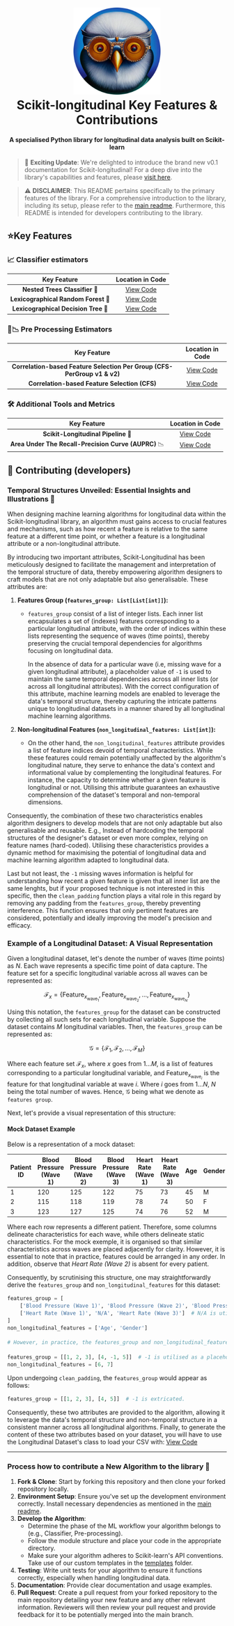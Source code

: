 <!--suppress HtmlDeprecatedAttribute -->
<div align="center">
   <p align="center">
   <h1 align="center">
      <br>
      <a href="./../logo.png"><img src="./../logo.png" alt="Scikit-longitudinal" width="200"></a>
      <br>
      Scikit-longitudinal Key Features & Contributions
      <br>
   </h1>
   <h4 align="center">A specialised Python library for longitudinal data analysis built on Scikit-learn</h4>
</div>

> 🌟 **Exciting Update**: We're delighted to introduce the brand new v0.1 documentation for Scikit-longitudinal! For a deep dive into the library's capabilities and features, please [visit here](https://simonprovost.github.io/scikit-longitudinal/).


> ⚠️ **DISCLAIMER**: This README pertains specifically to the primary features of the library. For a comprehensive
> introduction to the library, including its setup, please refer to the [main readme](./../README.md). Furthermore,
> this README is intended for developers contributing to the library.

## ⭐️Key Features

### 📈 Classifier estimators

|             Key Feature              |                               Location in Code                                |
|:------------------------------------:|:-----------------------------------------------------------------------------:|
|    **Nested Trees Classifier** 🌲    |         [View Code](./estimators/trees/nested_trees/nested_trees.py)          |
| **Lexicographical Random Forest** 🌳 | [View Code](./estimators/trees/lexicographical_trees/lexico_random_forest.py) |
| **Lexicographical Decision Tree** 🌲 | [View Code](./estimators/trees/lexicographical_trees/lexico_decision_tree.py) |

### 🚀📉 Pre Processing Estimators

|                               Key Feature                                |                                      Location in Code                                       |
|:------------------------------------------------------------------------:|:-------------------------------------------------------------------------------------------:|
| **Correlation-based Feature Selection Per Group (CFS-PerGroup v1 & v2)** | [View Code](preprocessors/feature_selection/correlation_feature_selection/cfs_per_group.py) |
|              **Correlation-based Feature Selection (CFS)**               |      [View Code](preprocessors/feature_selection/correlation_feature_selection/cfs.py)      |

### 🛠️ Additional Tools and Metrics

|                     Key Feature                      |      Location in Code      |
|:----------------------------------------------------:|:--------------------------:|
|         **Scikit-Longitudinal Pipeline** 🔧          | [View Code](./pipeline.py) |
| **Area Under The Recall-Precision Curve (AUPRC)** 📉 | [View Code](./metrics.py)  |

## 🤝 Contributing (developers)

### Temporal Structures Unveiled: Essential Insights and Illustrations 🧪

When designing machine learning algorithms for longitudinal data within the Scikit-longitudinal library, an algorithm
must gains access to crucial features and mechanisms, such as how recent a feature is relative to the same feature at a
different time point, or whether a feature is a longitudinal attribute or a non-longitudinal attribute.

By introducing two important attributes, Scikit-Longitudinal has been meticulously designed to facilitate the management
and interpretation of the temporal structure of data, thereby empowering algorithm designers to craft models that are
not only adaptable but also generalisable. These attributes are:

1. **Features Group (`features_group: List[List[int]]`):**
    - `features_group` consist of a list of integer lists. Each inner list encapsulates a set of (indexes) features
      corresponding to a particular longitudinal attribute, with the order of indices within these lists representing
      the sequence of waves (time points), thereby preserving the crucial temporal dependencies for algorithms focusing
      on longitudinal data.

      In the absence of data for a particular wave (i.e, missing wave for a given longitudinal attribute), a placeholder
      value of `-1` is used to maintain the same temporal dependencies across all inner lists (or across all
      longitudinal attributes). With the correct configuration of this attribute, machine learning models are enabled to
      leverage the data's
      temporal structure, thereby capturing the intricate patterns unique to longitudinal datasets in a manner shared by
      all longitudinal machine learning
      algorithms.

2. **Non-longitudinal Features (`non_longitudinal_features: List[int]`):**
    - On the other hand, the `non_longitudinal_features` attribute provides a list of feature indices devoid of temporal
      characteristics. While these features could remain potentially unaffected by the algorithm's longitudinal nature,
      they
      serve to enhance the data's context and informational value by complementing the longitudinal features. For
      instance, the capacity to determine whether a given feature is longitudinal or not. Utilising this
      attribute guarantees an exhaustive comprehension of the dataset's temporal and non-temporal dimensions.

Consequently, the combination of these two characteristics enables algorithm designers to develop models that are not
only adaptable but also generalisable and reusable. E.g., Instead of hardcoding the temporal structures of the
designer's dataset or even more
complex, relying on feature names (hard-coded). Utilising these characteristics provides a dynamic method for maximising
the potential of longitudinal data and machine learning algorithm adapted to longitudinal data.

Last but not least, the `-1` missing waves information is helpful for understanding how recent a given feature is given
that all inner list are the same lenghts, but if
your proposed technique is not interested in this specific, then the `clean_padding` function plays a vital role in this
regard by removing any padding from the `features_group`, thereby preventing interference. This function ensures that
only pertinent features are considered, potentially and ideally improving the model's precision and efficacy.

### Example of a Longitudinal Dataset: A Visual Representation

Given a longitudinal dataset, let's denote the number of waves (time points) as $`N`$. Each wave represents a specific
time point of data capture. The feature set for a specific longitudinal variable across all waves can be represented as:

```math
\mathcal{F}_x = \{ \text{Feature}_{x_{\text{wave}_1}}, \text{Feature}_{x_{\text{wave}_2}}, \ldots, \text{Feature}_{x_
{\text{wave}_N}} \}
```

Using this notation, the `features_group` for the dataset can be constructed by collecting all such sets for each
longitudinal variable. Suppose the dataset contains $`M`$ longitudinal variables. Then, the `features_group` can be
represented as:

```math
\mathcal{G} = \{ \mathcal{F}_1, \mathcal{F}_2, \ldots, \mathcal{F}_M \}
```

Where each feature set $`\mathcal{F}_x`$, where $`x`$ goes from $`1 \ldots M`$, is a list of features corresponding to a particular longitudinal variable,
and $`\text{Feature}_{x_{\text{wave}_i}}`$ is the feature for that longitudinal variable at wave $`i`$. Where $`i`$ goes
from $`1 \ldots N`$, $`N`$ being the total number of waves. Hence, $`\mathcal{G}`$ being what we denote as `features group`.

Next, let's provide a visual representation of this structure:

#### Mock Dataset Example

Below is a representation of a mock dataset:

| Patient ID | Blood Pressure (Wave 1) | Blood Pressure (Wave 2) | Blood Pressure (Wave 3) | Heart Rate (Wave 1) | Heart Rate (Wave 3) | Age | Gender |
|------------|-------------------------|-------------------------|-------------------------|---------------------|---------------------|-----|--------|
| 1          | 120                     | 125                     | 122                     | 75                  | 73                  | 45  | M      |
| 2          | 115                     | 118                     | 119                     | 78                  | 74                  | 50  | F      |
| 3          | 123                     | 127                     | 125                     | 74                  | 76                  | 52  | M      |

Where each row represents a different patient. Therefore, some columns delineate characteristics for each wave, while others delineate static characteristics. 
For the mock exemple, it is organised so that similar characteristics across waves are placed adjacently for clarity. However, it is essential to note that in
practice, features could be arranged in any order. In addition, observe that _Heart Rate (Wave 2)_ is absent for every
patient.

Consequently, by scrutinising this structure, one may straightforwardly derive the `features_group`
and `non_longitudinal_features`
for this dataset:

```python
features_group = [
    ['Blood Pressure (Wave 1)', 'Blood Pressure (Wave 2)', 'Blood Pressure (Wave 3)'],
    ['Heart Rate (Wave 1)', 'N/A', 'Heart Rate (Wave 3)']  # N/A is utilised as a placeholder for missing waves.
]
non_longitudinal_features = ['Age', 'Gender']

# However, in practice, the features_group and non_longitudinal_features are represented with the indices of the features. Such that:

features_group = [[1, 2, 3], [4, -1, 5]]  # -1 is utilised as a placeholder for missing waves.
non_longitudinal_features = [6, 7]
```

Upon undergoing `clean_padding`, the `features_group` would appear as follows:

```python
features_group = [[1, 2, 3], [4, 5]]  # -1 is extricated.
```

Consequently, these two attributes are provided to the algorithm, allowing it to leverage the data's temporal structure and non-temporal structure in a consistent manner across all longitudinal algorithms. Finally, to generate the content of these two attributes based on your dataset, you will have to use the Longitudinal Dataset's class to load your CSV with: [View Code](https://github.com/simonprovost/scikit-longitudinal/blob/main/scikit_longitudinal/data_preparation/longitudinal_dataset.py)

____

### Process how to contribute a New Algorithm to the library 🔬

1. **Fork & Clone**: Start by forking this repository and then clone your forked repository locally.
2. **Environment Setup**: Ensure you've set up the development environment correctly. Install necessary dependencies as
   mentioned in the [main readme](./../README.md).
3. **Develop the Algorithm**:
    - Determine the phase of the ML workflow your algorithm belongs to (e.g., Classifier, Pre-processing).
    - Follow the module structure and place your code in the appropriate directory.
    - Make sure your algorithm adheres to Scikit-learn's API conventions. Take use of our custom templates in the
      [templates](./templates/__init__.py) folder.
4. **Testing**: Write unit tests for your algorithm to ensure it functions correctly, especially when handling
   longitudinal data.
5. **Documentation**: Provide clear documentation and usage examples.
6. **Pull Request**: Create a pull request from your forked repository to the main repository detailing your new feature
   and any other relevant information. Reviewers will then review your pull request and provide feedback for it
   to be potentially merged into the main branch.
